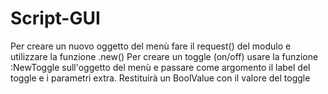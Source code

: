 # Script-GUI
Per creare un nuovo oggetto del menù fare il request() del modulo e utilizzare la funzione .new()
Per creare un toggle (on/off) usare la funzione :NewToggle sull'oggetto del menù e passare come argomento il label del toggle e i parametri extra. Restituirà un BoolValue con il valore del toggle

